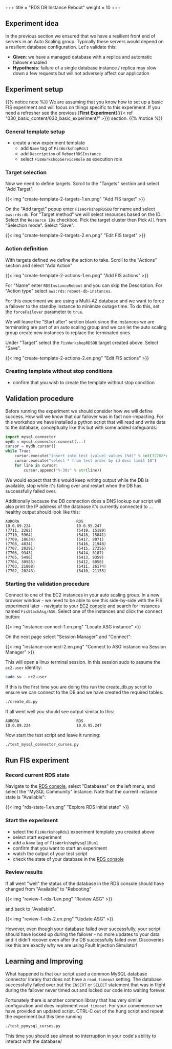 +++
title = "RDS DB Instance Reboot"
weight = 10
+++

## Experiment idea

In the previous section we ensured that we have a resilient front end of servers in an Auto Scaling group. Typically these servers would depend on a resilient database configuration. Let's validate this:

* **Given**: we have a managed database with a replica and automatic failover enabled
* **Hypothesis**: failure of a single database instance / replica may slow down a few requests but will not adversely affect our application

## Experiment setup

{{% notice note %}}
We are assuming that you know how to set up a basic FIS experiment and will focus on things specific to this experiment. If you need a refresher see the previous [**First Experiment**]({{< ref "030_basic_content/030_basic_experiment/" >}}) section.
{{% /notice %}}

### General template setup

* create a new experiment template
  * add `Name` tag of `FisWorkshopRds1`
  * add `Description` of `RebootRDSInstance`
  * select `FisWorkshopServiceRole` as execution role

### Target selection

Now we need to define targets. Scroll to the "Targets" section and select "Add Target"

{{< img "create-template-2-targets-1.en.png" "Add FIS target" >}}

On the "Add target" popup enter `FisWorkshopRDSDB` for name and select `aws:rds:db`. For "Target method" we will select resources based on the ID. Select the `Resource IDs` checkbox. Pick the target cluster then Pick `All` from "Selection mode". Select "Save".

{{< img "create-template-2-targets-2.en.png" "Edit FIS target" >}}

### Action definition

With targets defined we define the action to take. Scroll to the "Actions" section and select "Add Action"

{{< img "create-template-2-actions-1.en.png" "Add FIS actions" >}}

For "Name" enter `RDSInstanceReboot` and you can skip the Description. For "Action type" select `aws:rds:reboot-db-instances`.

For this experiment we are using a Multi-AZ database and we want to force a failover to the standby instance to minimize outage time. To do this, set the `forceFailover` parameter to `true`.

We will leave the "Start after" section blank since the instances we are terminating are part of an auto scaling group and we can let the auto scaling group create new instances to replace the terminated ones.

Under "Target" select the `FisWorkshopRDSDB` target created above. Select "Save".

{{< img "create-template-2-actions-2.en.png" "Edit FIS actions" >}}

### Creating template without stop conditions

* confirm that you wish to create the template without stop condition

## Validation procedure

Before running the experiment we should consider how we will define success. How will we know that our failover was in fact non-impacting. For this workshop we have installed a python script that will read and write data to the database, conceptually like this but with some added safeguards:

```python
import mysql.connector
mydb = mysql.connector.connect(...)
cursor = mydb.cursor()
while True:
    cursor.execute("insert into test (value) values (%d)" % int(32768*random.random()))
    cursor.execute("select * from test order by id desc limit 10")
    for line in cursor:
        cursor.append("%-30s" % str(line))
```

We would expect that this would keep writing output while the DB is available, stop while it's failing over and restart when the DB has successfully failed over.

Additionally because the DB connection does a DNS lookup our script will also print the IP address of the database it's currently connected to ... healthy output should look like this:

```text
AURORA                         RDS
10.0.89.224                    10.0.95.247
(7711, 2282)                   (5419, 15189)
(7710, 5964)                   (5418, 15841)
(7709, 10634)                  (5417, 8071)
(7708, 4834)                   (5416, 21948)
(7707, 20291)                  (5415, 27256)
(7706, 9343)                   (5414, 8187)
(7705, 5496)                   (5413, 9359)
(7704, 30985)                  (5412, 6058)
(7703, 21808)                  (5411, 26174)
(7702, 20243)                  (5410, 21155)
```

### Starting the validation procedure

Connect to one of the EC2 instances in your auto scaling group. In a new browser window - we need to be able to see this side-by-side with the FIS experiment later - navigate to your [EC2 console](https://console.aws.amazon.com/ec2/v2/home?#Instances:instanceState=running;search=FisStackAsg/ASG) and search for instances named `FisStackAsg/ASG`. Select one of the instances and click the connect button:

{{< img "instance-connect-1.en.png" "Locate ASG instance" >}}

On the next page select "Session Manager" and "Connect":

{{< img "instance-connect-2.en.png" "Connect to ASG instance via Session Manager" >}}

This will open a linux terminal session. In this session sudo to assume the `ec2-user` identity:

```bash
sudo su - ec2-user
```

If this is the first time you are doing this run the create_db.py script to ensure we can connect to the DB and we have created the required tables:

```bash
./create_db.py
```

If all went well you should see output similar to this:

```
AURORA                         RDS
10.0.89.224                    10.0.95.247
```

Now start the test script and leave it running:

```bash
./test_mysql_connector_curses.py
```

## Run FIS experiment

### Record current RDS state

Navigate to the [RDS console](https://console.aws.amazon.com/rds/home?#databases:), select "Databases" on the left menu, and select the "MySQL Community" instance. Note that the current instance state is "Available":

{{< img "rds-state-1.en.png" "Explore RDS initial state" >}}

### Start the experiment

* select the `FisWorkshopRds1` experiment template you created above 
* select start experiment
* add a `Name` tag of `FisWorkshopMysql1Run1`
* confirm that you want to start an experiment
* watch the output of your test script 
* check the state of your database in the [RDS console](https://console.aws.amazon.com/rds/home?#databases:)

### Review results

If all went "well" the status of the database in the RDS console should have changed from "Available" to "Rebooting" 

{{< img "review-1-rds-1.en.png" "Review ASG" >}}

and back to "Available".

{{< img "review-1-rds-2.en.png" "Update ASG" >}}

However, even though your database failed over successfully, your script should have locked up during the failover - no more updates to your data and it didn't recover even after the DB successfully failed over. Discoveries like this are exactly why we are using Fault Injection Simulator!

## Learning and Improving

What happened is that our script used a common MySQL database connector library that does not have a `read_timeout` setting. The database successfully failed over but the `INSERT` or `SELECT` statement that was in flight during the failover never timed out and locked our code into waiting forever. 

Fortunately there is another common library that has very similar configuration and does implement `read_timeout`. For your convenience we have provided an updated script. CTRL-C out of the hung script and repeat the experiment but this time running 


```bash
./test_pymysql_curses.py
```

This time you should see almost no interruption in your code's ability to interact with the database/
